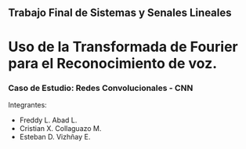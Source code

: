 ## Trabajo Final de Sistemas y Senales Lineales

# Uso de la Transformada de Fourier para el Reconocimiento de voz. 
### Caso de Estudio: Redes Convolucionales - CNN

Integrantes:

- Freddy L. Abad L.
- Cristian X. Collaguazo M.
- Esteban D. Vizhñay E.
